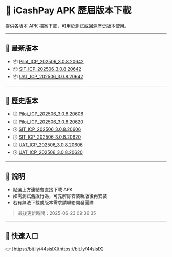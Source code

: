 # 📱 iCashPay APK 歷屆版本下載

提供各版本 APK 檔案下載，可用於測試或回溯歷史版本使用。

---

## 🔹 最新版本
- 📦 [Pilot_ICP_202506_3.0.8.20642](https://github.com/icash-dev/icashpay-apk-page/releases/download/v3.0.8.20642/Pilot_ICP_202506_3.0.8.20642.apk)
- 📦 [SIT_ICP_202506_3.0.8.20642](https://github.com/icash-dev/icashpay-apk-page/releases/download/v3.0.8.20642/SIT_ICP_202506_3.0.8.20642.apk)
- 📦 [UAT_ICP_202506_3.0.8.20642](https://github.com/icash-dev/icashpay-apk-page/releases/download/v3.0.8.20642/UAT_ICP_202506_3.0.8.20642.apk)

---

## 🔸 歷史版本
- 🕓 [Pilot_ICP_202506_3.0.8.20606](https://github.com/icash-dev/icashpay-apk-page/releases/download/v3.0.8.20606/Pilot_ICP_202506_3.0.8.20606.apk)
- 🕓 [Pilot_ICP_202506_3.0.8.20620](https://github.com/icash-dev/icashpay-apk-page/releases/download/v3.0.8.20620/Pilot_ICP_202506_3.0.8.20620.apk)
- 🕓 [SIT_ICP_202506_3.0.8.20606](https://github.com/icash-dev/icashpay-apk-page/releases/download/v3.0.8.20606/SIT_ICP_202506_3.0.8.20606.apk)
- 🕓 [SIT_ICP_202506_3.0.8.20620](https://github.com/icash-dev/icashpay-apk-page/releases/download/v3.0.8.20620/SIT_ICP_202506_3.0.8.20620.apk)
- 🕓 [UAT_ICP_202506_3.0.8.20606](https://github.com/icash-dev/icashpay-apk-page/releases/download/v3.0.8.20606/UAT_ICP_202506_3.0.8.20606.apk)
- 🕓 [UAT_ICP_202506_3.0.8.20620](https://github.com/icash-dev/icashpay-apk-page/releases/download/v3.0.8.20620/UAT_ICP_202506_3.0.8.20620.apk)

---

## 📌 說明

- 點選上方連結會直接下載 APK
- 如需測試舊版行為，可先解除安裝新版後再安裝
- 若有無法下載或版本需求請聯絡開發團隊

> 最後更新時間：2025-06-23 09:36:35

---

## 🔗 快速入口

👉 [https://bit.ly/44sisIX](https://bit.ly/44sisIX)
